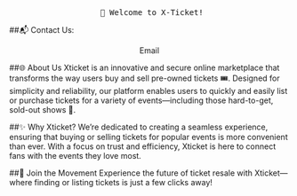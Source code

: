 <pre align=center>
 👋 Welcome to X-Ticket!
</pre>

##📬 Contact Us:
<div align=center>
  <a href="mailto:xticketa@gmail.com" style="text-decoration:none;">Email</a>
</div> 

##🌐 About Us
Xticket is an innovative and secure online marketplace that transforms the way users buy and sell pre-owned tickets 🎟️. Designed for simplicity and reliability, our platform enables users to quickly and easily list or purchase tickets for a variety of events—including those hard-to-get, sold-out shows 🎉.

##✨ Why Xticket?
We’re dedicated to creating a seamless experience, ensuring that buying or selling tickets for popular events is more convenient than ever. With a focus on trust and efficiency, Xticket is here to connect fans with the events they love most.

##🌱 Join the Movement
Experience the future of ticket resale with Xticket—where finding or listing tickets is just a few clicks away!
